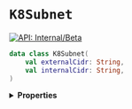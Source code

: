# `K8Subnet`


[![API: Internal/Beta](https://img.shields.io/static/v1?label=API&message=Internal/Beta&color=red&style=flat-square)](/docs/developer-guide/core/api-conventions.md)



```kotlin
data class K8Subnet(
    val externalCidr: String,
    val internalCidr: String,
)
```

<details>
<summary>
<b>Properties</b>
</summary>

<details>
<summary>
<code>externalCidr</code>: <code><code><a href='https://kotlinlang.org/api/latest/jvm/stdlib/kotlin/-string/'>String</a></code></code>
</summary>





</details>

<details>
<summary>
<code>internalCidr</code>: <code><code><a href='https://kotlinlang.org/api/latest/jvm/stdlib/kotlin/-string/'>String</a></code></code>
</summary>





</details>



</details>

